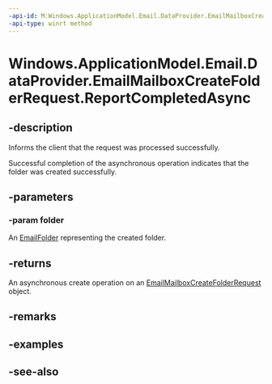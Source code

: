 ```yaml
---
-api-id: M:Windows.ApplicationModel.Email.DataProvider.EmailMailboxCreateFolderRequest.ReportCompletedAsync(Windows.ApplicationModel.Email.EmailFolder)
-api-type: winrt method
---
```


<!-- Method syntax
public Windows.Foundation.IAsyncAction ReportCompletedAsync(Windows.ApplicationModel.Email.EmailFolder folder)
-->

# Windows.ApplicationModel.Email.DataProvider.EmailMailboxCreateFolderRequest.ReportCompletedAsync

## -description
Informs the client that the request was processed successfully.

Successful completion of the asynchronous operation indicates that the folder was created successfully.

## -parameters
### -param folder
An [EmailFolder](../windows.applicationmodel.email/emailfolder.md) representing the created folder.

## -returns
An asynchronous create operation on an [EmailMailboxCreateFolderRequest](emailmailboxcreatefolderrequest.md) object.

## -remarks

## -examples

## -see-also
